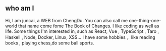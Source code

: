## who am I
Hi, I am juncai, a WEB from ChengDu. You can also call me one-thing-one-world that name come fome The Book of Changes. I like coding as well as life. Some things I'm interested in, such as React, Vue , TypeScript , Taro , Haskell ,  Node, Docker, Linux, XSS... I have some hobbies ，like reading books , playing chess,do some ball sports.